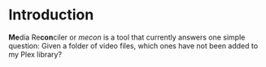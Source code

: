 # Introduction

**Me**dia Re**con**ciler or _mecon_ is a tool that currently answers one simple question: Given a folder of video files, which ones have not been added to my Plex library?


 
